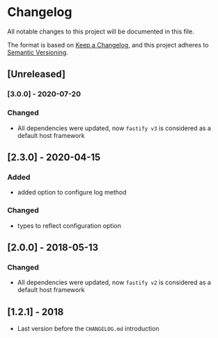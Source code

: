 # Changelog
All notable changes to this project will be documented in this file.

The format is based on [Keep a Changelog](https://keepachangelog.com/en/1.0.0/),
and this project adheres to [Semantic Versioning](https://semver.org/spec/v2.0.0.html).

## [Unreleased]

### [3.0.0] - 2020-07-20
### Changed
- All dependencies were updated, now `fastify v3` is considered as a default host framework

## [2.3.0] - 2020-04-15
### Added
- added option to configure log method

### Changed
- types to reflect configuration option

## [2.0.0] - 2018-05-13
### Changed
- All dependencies were updated, now `fastify v2` is considered as a default host framework

## [1.2.1] - 2018
- Last version before the `CHANGELOG.md` introduction
